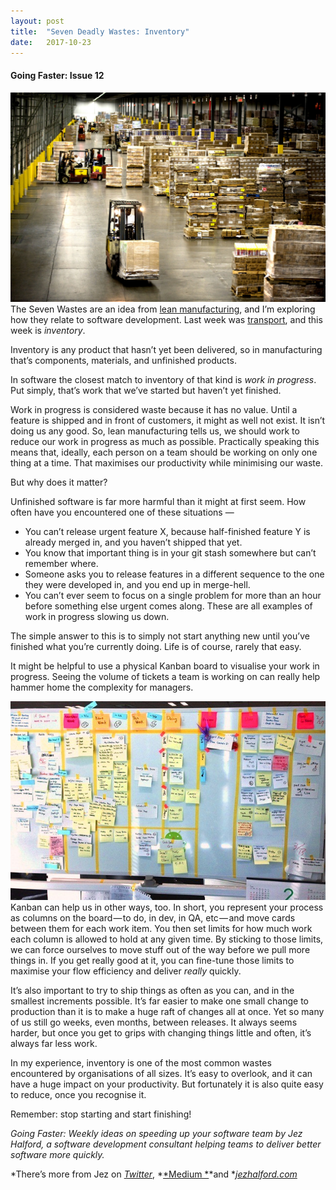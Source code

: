 ```yaml
---
layout:	post
title:	"Seven Deadly Wastes: Inventory"
date:	2017-10-23
---
```


  #### Going Faster: Issue 12

![](/img/0*pYF69d1HtrV3Gzoq.jpg)The Seven Wastes are an idea from [lean manufacturing](https://en.wikipedia.org/wiki/Muda_%28Japanese_term%29#Seven_wastes), and I’m exploring how they relate to software development. Last week was [transport](https://medium.com/going-faster/seven-deadly-wastes-transport-822117500697), and this week is *inventory*.

Inventory is any product that hasn’t yet been delivered, so in manufacturing that’s components, materials, and unfinished products.

In software the closest match to inventory of that kind is *work in progress*. Put simply, that’s work that we’ve started but haven’t yet finished.

Work in progress is considered waste because it has no value. Until a feature is shipped and in front of customers, it might as well not exist. It isn’t doing us any good. So, lean manufacturing tells us, we should work to reduce our work in progress as much as possible. Practically speaking this means that, ideally, each person on a team should be working on only one thing at a time. That maximises our productivity while minimising our waste.

But why does it matter?

Unfinished software is far more harmful than it might at first seem. How often have you encountered one of these situations —

* You can’t release urgent feature X, because half-finished feature Y is already merged in, and you haven’t shipped that yet.
* You know that important thing is in your git stash somewhere but can’t remember where.
* Someone asks you to release features in a different sequence to the one they were developed in, and you end up in merge-hell.
* You can’t ever seem to focus on a single problem for more than an hour before something else urgent comes along.
These are all examples of work in progress slowing us down.

The simple answer to this is to simply not start anything new until you’ve finished what you’re currently doing. Life is of course, rarely that easy.

It might be helpful to use a physical Kanban board to visualise your work in progress. Seeing the volume of tickets a team is working on can really help hammer home the complexity for managers.

![](/img/0*kPM5yysjIOmDPHS7.jpg)Kanban can help us in other ways, too. In short, you represent your process as columns on the board — to do, in dev, in QA, etc — and move cards between them for each work item. You then set limits for how much work each column is allowed to hold at any given time. By sticking to those limits, we can force ourselves to move stuff out of the way before we pull more things in. If you get really good at it, you can fine-tune those limits to maximise your flow efficiency and deliver *really* quickly.

It’s also important to try to ship things as often as you can, and in the smallest increments possible. It’s far easier to make one small change to production than it is to make a huge raft of changes all at once. Yet so many of us still go weeks, even months, between releases. It always seems harder, but once you get to grips with changing things little and often, it’s always far less work.

In my experience, inventory is one of the most common wastes encountered by organisations of all sizes. It’s easy to overlook, and it can have a huge impact on your productivity. But fortunately it is also quite easy to reduce, once you recognise it.

Remember: stop starting and start finishing!

*Going Faster: Weekly ideas on speeding up your software team by Jez Halford, a software development consultant helping teams to deliver better software more quickly.*

*There’s more from Jez on *[*Twitter*](https://twitter.com/jezhalford)*, *[*Medium *](https://medium.com/@jezhalford)*and *[*jezhalford.com*](https://jezhalford.com/)

  